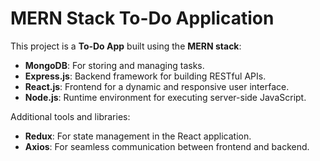 # MERN Stack To-Do Application  

This project is a **To-Do App** built using the **MERN stack**:  
- **MongoDB**: For storing and managing tasks.  
- **Express.js**: Backend framework for building RESTful APIs.  
- **React.js**: Frontend for a dynamic and responsive user interface.  
- **Node.js**: Runtime environment for executing server-side JavaScript.  

Additional tools and libraries:  
- **Redux**: For state management in the React application.  
- **Axios**: For seamless communication between frontend and backend.  
